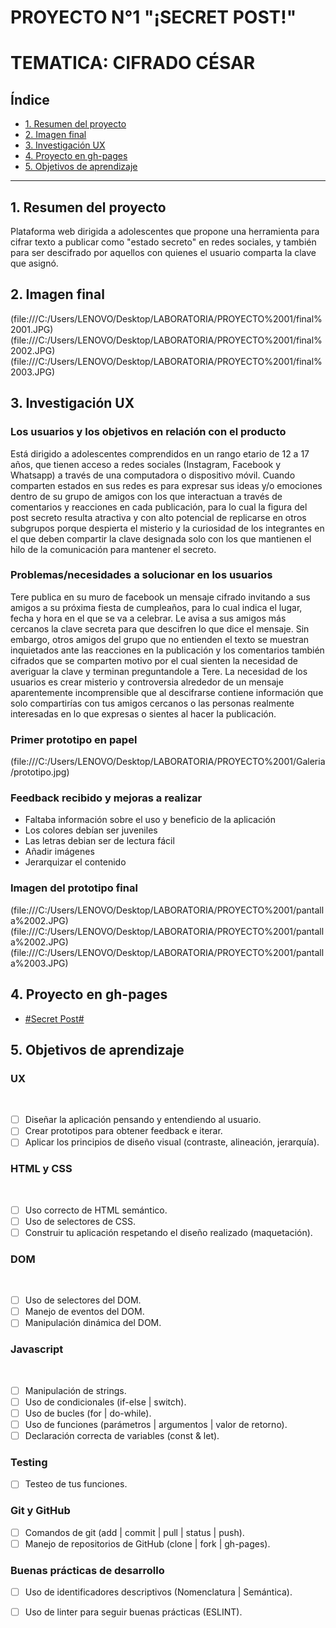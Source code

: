 # PROYECTO N°1 "¡SECRET POST!"
# TEMATICA: CIFRADO CÉSAR


## Índice

* [1. Resumen del proyecto](#1-Resumen-del-proyecto)
* [2. Imagen final](#2-Imagen-final)
* [3. Investigación UX](#3-Investigación-UX)
* [4. Proyecto en gh-pages](#4-Proyecto-en-gh-pages)
* [5. Objetivos de aprendizaje](#5-Objetivos-de-aprendizaje)

***

## 1. Resumen del proyecto

Plataforma web dirigida a adolescentes que propone una herramienta para cifrar texto a publicar como "estado secreto" en redes sociales, y también para ser descifrado por aquellos con quienes el usuario comparta la clave que asignó.


## 2. Imagen final
(file:///C:/Users/LENOVO/Desktop/LABORATORIA/PROYECTO%2001/final%2001.JPG)
(file:///C:/Users/LENOVO/Desktop/LABORATORIA/PROYECTO%2001/final%2002.JPG)
(file:///C:/Users/LENOVO/Desktop/LABORATORIA/PROYECTO%2001/final%2003.JPG)


## 3. Investigación UX

### Los usuarios y los objetivos en relación con el producto
Está dirigido a adolescentes comprendidos en un rango etario de 12 a 17 años, que tienen 
acceso a redes sociales (Instagram, Facebook y Whatsapp) a través de una computadora o 
dispositivo móvil. 
Cuando comparten estados en sus redes es para expresar sus ideas y/o emociones dentro de 
su grupo de amigos con los que interactuan a través de comentarios y reacciones en cada publicación,
para lo cual la figura del post secreto resulta atractiva y con alto potencial de replicarse en otros
subgrupos porque despierta el misterio y la curiosidad de los integrantes en el que deben compartir 
la clave designada solo con los que mantienen el hilo de la comunicación para mantener el secreto. 

### Problemas/necesidades a solucionar en los usuarios
Tere publica en su muro de facebook un mensaje cifrado invitando a sus amigos a su próxima fiesta de 
cumpleaños, para lo cual indica el lugar, fecha y hora en el que se va a celebrar. Le avisa a sus amigos más cercanos la clave secreta para que descifren lo que dice el mensaje. Sin embargo, otros amigos del grupo que no entienden el texto se muestran inquietados ante las reacciones en la publicación y los comentarios también cifrados que se comparten motivo por el cual sienten la necesidad de averiguar la clave y terminan preguntandole a Tere.
La necesidad de los usuarios es crear misterio y controversia alrededor de un mensaje aparentemente incomprensible que al descifrarse contiene información que solo compartirías con tus amigos cercanos o las personas realmente interesadas en lo que expresas o sientes al hacer la publicación. 

### Primer prototipo en papel

(file:///C:/Users/LENOVO/Desktop/LABORATORIA/PROYECTO%2001/Galeria/prototipo.jpg)

### Feedback recibido y mejoras a realizar
* Faltaba información sobre el uso y beneficio de la aplicación
* Los colores debían ser juveniles 
* Las letras debian ser de lectura fácil
* Añadir imágenes 
* Jerarquizar el contenido

###	Imagen del prototipo final
(file:///C:/Users/LENOVO/Desktop/LABORATORIA/PROYECTO%2001/pantalla%2002.JPG)
(file:///C:/Users/LENOVO/Desktop/LABORATORIA/PROYECTO%2001/pantalla%2002.JPG)
(file:///C:/Users/LENOVO/Desktop/LABORATORIA/PROYECTO%2001/pantalla%2003.JPG)


## 4. Proyecto en gh-pages

* [#Secret Post#](https://regileo.github.io/LIM011-cipher/src/)

## 5. Objetivos de aprendizaje

### UX
​
- [ ] Diseñar la aplicación pensando y entendiendo al usuario.
- [ ] Crear prototipos para obtener feedback e iterar.
- [ ] Aplicar los principios de diseño visual (contraste, alineación, jerarquía).
​
### HTML y CSS
​
- [ ] Uso correcto de HTML semántico.
- [ ] Uso de selectores de CSS.
- [ ] Construir tu aplicación respetando el diseño realizado (maquetación).
​
### DOM
​
- [ ] Uso de selectores del DOM.
- [ ] Manejo de eventos del DOM.
- [ ] Manipulación dinámica del DOM.
​
### Javascript
​
- [ ] Manipulación de strings.
- [ ] Uso de condicionales (if-else | switch).
- [ ] Uso de bucles (for | do-while).	
- [ ] Uso de funciones (parámetros | argumentos | valor de retorno).
- [ ] Declaración correcta de variables (const & let).
​
### Testing
- [ ] Testeo de tus funciones.
​
### Git y GitHub
- [ ] Comandos de git (add | commit | pull | status | push).
- [ ] Manejo de repositorios de GitHub (clone | fork | gh-pages).
​
### Buenas prácticas de desarrollo
- [ ] Uso de identificadores descriptivos (Nomenclatura | Semántica).
- [ ] Uso de linter para seguir buenas prácticas (ESLINT).








